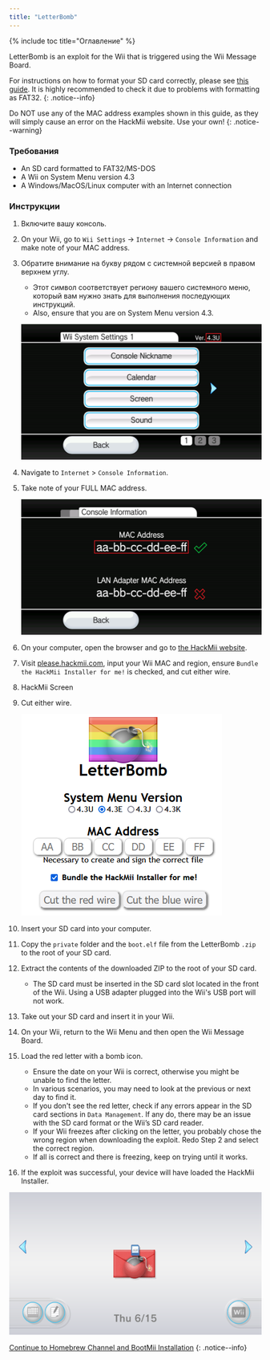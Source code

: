 ```yaml
---
title: "LetterBomb"
---
```


{% include toc title="Оглавление" %}

LetterBomb is an exploit for the Wii that is triggered using the Wii Message Board.

For instructions on how to format your SD card correctly, please see [this guide](https://wiki.hacks.guide/wiki/Formatting_an_SD_card). It is highly recommended to check it due to problems with formatting as FAT32.
{: .notice--info}

Do NOT use any of the MAC address examples shown in this guide, as they will simply cause an error on the HackMii website. Use your own!
{: .notice--warning}

### Требования
* An SD card formatted to FAT32/MS-DOS
* A Wii on System Menu version 4.3
* A Windows/MacOS/Linux computer with an Internet connection

### Инструкции

1. Включите вашу консоль.
1. On your Wii, go to `Wii Settings` -> `Internet` -> `Console Information` and make note of your MAC address.
1. Обратите внимание на букву рядом с системной версией в правом верхнем углу.
    + Этот символ соответствует региону вашего системного меню, который вам нужно знать для выполнения последующих инструкций.
    + Also, ensure that you are on System Menu version 4.3.

    ![](/images/wii/SystemMenuVersion.png)

1. Navigate to `Internet` > `Console Information`.
1. Take note of your FULL MAC address.

    ![](/images/wii/MacAddress.png)

1. On your computer, open the browser and go to [the HackMii website](https://please.hackmii.com/).
1. Visit [please.hackmii.com](https://please.hackmii.com/), input your Wii MAC and region, ensure `Bundle the HackMii Installer for me!` is checked, and cut either wire.
1. HackMii Screen
1. Cut either wire.

    ![](/images/exploits/letterbomb/LetterBomb-PC.png)

1. Insert your SD card into your computer.
1. Copy the `private` folder and the `boot.elf` file from the LetterBomb `.zip` to the root of your SD card.
1. Extract the contents of the downloaded ZIP to the root of your SD card.
    + The SD card must be inserted in the SD card slot located in the front of the Wii. Using a USB adapter plugged into the Wii's USB port will not work.
1. Take out your SD card and insert it in your Wii.
1. On your Wii, return to the Wii Menu and then open the Wii Message Board.
1. Load the red letter with a bomb icon.
    + Ensure the date on your Wii is correct, otherwise you might be unable to find the letter.
    + In various scenarios, you may need to look at the previous or next day to find it.
    + If you don't see the red letter, check if any errors appear in the SD card sections in `Data Management`. If any do, there may be an issue with the SD card format or the Wii’s SD card reader.
    + If your Wii freezes after clicking on the letter, you probably chose the wrong region when downloading the exploit. Redo Step 2 and select the correct region.
    + If all is correct and there is freezing, keep on trying until it works.
1. If the exploit was successful, your device will have loaded the HackMii Installer.

![](/images/exploits/letterbomb/LetterBomb-Wii.png)

[Continue to Homebrew Channel and BootMii Installation](hbc)
{: .notice--info}
